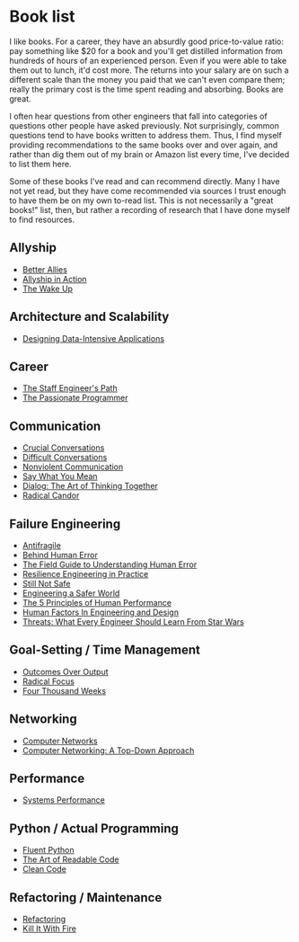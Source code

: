 # Book list

I like books.  For a career, they have an absurdly good price-to-value ratio:
pay something like $20 for a book and you'll get distilled information from
hundreds of hours of an experienced person.  Even if you were able to take them
out to lunch, it'd cost more.  The returns into your salary are on such a
different scale than the money you paid that we can't even compare them; really
the primary cost is the time spent reading and absorbing.  Books are great.

I often hear questions from other engineers that fall into categories of
questions other people have asked previously.  Not surprisingly, common
questions tend to have books written to address them.  Thus, I find myself
providing recommendations to the same books over and over again, and rather
than dig them out of my brain or Amazon list every time, I've decided to list
them here.

Some of these books I've read and can recommend directly.  Many I have not yet
read, but they have come recommended via sources I trust enough to have them be
on my own to-read list.  This is not necessarily a "great books!" list, then,
but rather a recording of research that I have done myself to find resources.

## Allyship

- [Better Allies](https://www.amazon.com/dp/B08RW1F4GK/)
- [Allyship in Action](https://www.amazon.com/dp/B09VNT8RDX/)
- [The Wake Up](https://www.amazon.com/dp/0306847205/)

## Architecture and Scalability

- [Designing Data-Intensive Applications](https://www.amazon.com/dp/1449373321/)

## Career

- [The Staff Engineer's Path](https://noidea.dog/staff)
- [The Passionate Programmer](https://www.amazon.com/dp/1934356344/)

## Communication

- [Crucial Conversations](https://www.amazon.com/Crucial-Conversations-Tools-Talking-Stakes-dp-1260474186/dp/1260474186/)
- [Difficult Conversations](https://www.amazon.com/dp/B004CR6ALA/)
- [Nonviolent Communication](https://www.amazon.com/dp/189200528X/)
- [Say What You Mean](https://www.amazon.com/dp/B07DZG5W9H/)
- [Dialog: The Art of Thinking Together](https://www.amazon.com/dp/B001OXCELA/)
- [Radical Candor](https://www.amazon.com/dp/B07P9LPXPT/)

## Failure Engineering

- [Antifragile](https://www.amazon.com/dp/0812979680/)
- [Behind Human Error](http://amazon.com/dp/0754678342/)
- [The Field Guide to Understanding Human Error](http://amazon.com/Field-Guide-Understanding-Human-Error-ebook/dp/B00Q8XCSFI)
- [Resilience Engineering in Practice](https://www.amazon.com/dp/1472420748/)
- [Still Not Safe](https://www.amazon.com/dp/0190271264/)
- [Engineering a Safer World](https://www.amazon.com/dp/0262533693/)
- [The 5 Principles of Human Performance](https://www.amazon.com/dp/1794639144/)
- [Human Factors In Engineering and Design](https://www.amazon.com/dp/007054901X/)
- [Threats: What Every Engineer Should Learn From Star Wars](https://www.amazon.com/dp/1119895162/)

## Goal-Setting / Time Management

- [Outcomes Over Output](http://amazon.com/Outcomes-Over-Output-customer-behavior-ebook/dp/B07QJ1Y8Y5/)
- [Radical Focus](https://www.amazon.com/Radical-Focus-SECOND-Achieving-Objectives-ebook/dp/B091ZL2SRL/)
- [Four Thousand Weeks](https://www.amazon.com/Four-Thousand-Weeks-Management-Mortals-ebook/dp/B08FGV64B1/)

## Networking

- [Computer Networks](http://amazon.com/dp/0132126958/)
- [Computer Networking: A Top-Down Approach](https://www.amazon.com/dp/9332585490/)

## Performance

- [Systems Performance](http://amazon.com/dp/0136820158/)

## Python / Actual Programming

- [Fluent Python](http://amazon.com/Fluent-Python-Concise-Effective-Programming/dp/1492056359/)
- [The Art of Readable Code](https://www.amazon.com/Art-Readable-Code-Practical-Techniques/dp/0596802293/)
- [Clean Code](https://www.amazon.com/Clean-Code-Handbook-Software-Craftsmanship/dp/0132350882/)

## Refactoring / Maintenance

- [Refactoring](https://www.amazon.com/Refactoring-Improving-Existing-Addison-Wesley-Signature/dp/0134757599/)
- [Kill It With Fire](https://www.amazon.com/Kill-Fire-Manage-Computer-Systems-ebook/dp/B08CTFY4JP/)
